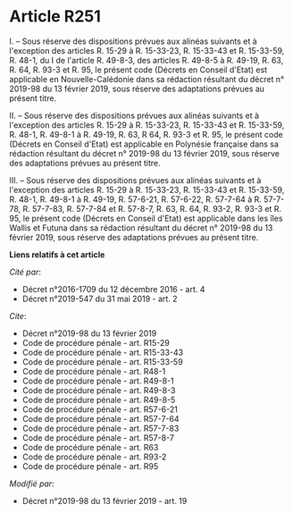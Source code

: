 # Article R251

I. – Sous réserve des dispositions prévues aux alinéas suivants et à l'exception des articles R. 15-29 à R. 15-33-23, R.
15-33-43 et R. 15-33-59, R. 48-1, du I de l'article R. 49-8-3, des articles R. 49-8-5 à R. 49-19, R. 63, R. 64, R. 93-3 et R.
95, le présent code (Décrets en Conseil d'Etat) est applicable en Nouvelle-Calédonie dans sa rédaction résultant du décret n°
2019-98 du 13 février 2019, sous réserve des adaptations prévues au présent titre. 

II. – Sous réserve des dispositions prévues aux alinéas suivants et à l'exception des articles R. 15-29 à R. 15-33-23, R.
15-33-43 et R. 15-33-59, R. 48-1, R. 49-8-1 à R. 49-19, R. 63, R 64, R. 93-3 et R. 95, le présent code (Décrets en Conseil
d'Etat) est applicable en Polynésie française dans sa rédaction résultant du décret n° 2019-98 du 13 février 2019, sous
réserve des adaptations prévues au présent titre. 

III. – Sous réserve des dispositions prévues aux alinéas suivants et à l'exception des articles R. 15-29 à R. 15-33-23, R.
15-33-43 et R. 15-33-59, R. 48-1, R. 49-8-1 à R. 49-19, R. 57-6-21, R. 57-6-22, R. 57-7-64 à R. 57-7-78, R. 57-7-83, R.
57-7-84 et R. 57-8-7, R. 63, R. 64, R. 93-2, R. 93-3 et R. 95, le présent code (Décrets en Conseil d'Etat) est applicable
dans les îles Wallis et Futuna dans sa rédaction résultant du décret n° 2019-98 du 13 février 2019, sous réserve des
adaptations prévues au présent titre.

**Liens relatifs à cet article**

_Cité par_:

  - Décret n°2016-1709 du 12 décembre 2016 - art. 4
  - Décret n°2019-547 du 31 mai 2019 - art. 2

_Cite_:

  - Décret n°2019-98 du 13 février 2019
  - Code de procédure pénale - art. R15-29
  - Code de procédure pénale - art. R15-33-43
  - Code de procédure pénale - art. R15-33-59
  - Code de procédure pénale - art. R48-1
  - Code de procédure pénale - art. R49-8-1
  - Code de procédure pénale - art. R49-8-3
  - Code de procédure pénale - art. R49-8-5
  - Code de procédure pénale - art. R57-6-21
  - Code de procédure pénale - art. R57-7-64
  - Code de procédure pénale - art. R57-7-83
  - Code de procédure pénale - art. R57-8-7
  - Code de procédure pénale - art. R63
  - Code de procédure pénale - art. R93-2
  - Code de procédure pénale - art. R95

_Modifié par_:

  - Décret n°2019-98 du 13 février 2019 - art. 19
